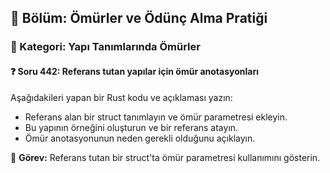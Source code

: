 ## 📘 Bölüm: Ömürler ve Ödünç Alma Pratiği  
### 🔹 Kategori: Yapı Tanımlarında Ömürler  
#### ❓ Soru 442: Referans tutan yapılar için ömür anotasyonları

Aşağıdakileri yapan bir Rust kodu ve açıklaması yazın:

- Referans alan bir struct tanımlayın ve ömür parametresi ekleyin.
- Bu yapının örneğini oluşturun ve bir referans atayın.
- Ömür anotasyonunun neden gerekli olduğunu açıklayın.

🔧 **Görev:** Referans tutan bir struct'ta ömür parametresi kullanımını gösterin.
